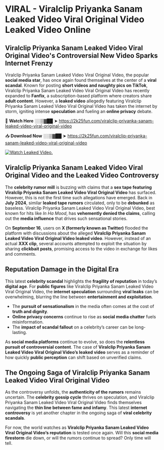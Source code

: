 # VIRAL - Viralclip Priyanka Sanam Leaked Video Viral Original Video Leaked Video Online

## **Viralclip Priyanka Sanam Leaked Video Viral Original Video's Controversial New Video Sparks Internet Frenzy**  

Viralclip Priyanka Sanam Leaked Video Viral Original Video, the popular **social media star**, has once again found themselves at the center of a **viral scandal**. Known for posting **short videos and naughty pics on TikTok**, Viralclip Priyanka Sanam Leaked Video Viral Original Video has recently expanded to **Fanfix**, a subscription-based platform where creators share **adult content**. However, a **leaked video** allegedly featuring Viralclip Priyanka Sanam Leaked Video Viral Original Video has taken the internet by storm, igniting intense **speculation** and fueling an **online privacy** debate.  

🔴 **Watch Here** ░░▒▓██ ➤ https://2k25fun.com/viralclip-priyanka-sanam-leaked-video-viral-original-video  

📥 **Download Now** ░░▒▓██ ➤ https://2k25fun.com/viralclip-priyanka-sanam-leaked-video-viral-original-video  

[![Watch Leaked Video.](https://miro.medium.com/v2/resize:fit:828/format:webp/1*cilzJN44JGOrTw9NJCrNHA.gif "Watch Leaked Video")](https://2k25fun.com/viralclip-priyanka-sanam-leaked-video-viral-original-video)

## **Viralclip Priyanka Sanam Leaked Video Viral Original Video and the Leaked Video Controversy**  

The **celebrity rumor mill** is buzzing with claims that a **sex tape featuring Viralclip Priyanka Sanam Leaked Video Viral Original Video** has surfaced. However, this is not the first time such allegations have emerged. Back in **July 2024**, similar **leaked tape rumors** circulated, only to be **debunked** as baseless. Viralclip Priyanka Sanam Leaked Video Viral Original Video, best known for hits like *In Ha Mood*, has **vehemently denied the claims**, calling out the **media influence** that drives such sensational stories.  

On **September 16**, users on **X (formerly known as Twitter)** flooded the platform with discussions about the alleged **Viralclip Priyanka Sanam Leaked Video Viral Original Video leaked video**. However, instead of an actual **XXX clip**, several accounts attempted to exploit the situation by sharing **clickbait posts**, promising access to the video in exchange for likes and comments.  

## **Reputation Damage in the Digital Era**  

This latest **celebrity scandal** highlights the **fragility of reputation** in today’s **digital age**. For **public figures** like Viralclip Priyanka Sanam Leaked Video Viral Original Video, the **internet speculation** surrounding **viral leaks** can be overwhelming, blurring the line between **entertainment and exploitation**.  

- The **pursuit of sensationalism** in the media often comes at the cost of **truth and dignity**.  
- **Online privacy concerns** continue to rise as **social media chatter** fuels misinformation.  
- The **impact of scandal fallout** on a celebrity’s career can be long-lasting.  

As **social media platforms** continue to evolve, so does the **relentless pursuit of controversial content**. The case of **Viralclip Priyanka Sanam Leaked Video Viral Original Video’s leaked video** serves as a reminder of how quickly **public perception** can shift based on unverified claims.  

## **The Ongoing Saga of Viralclip Priyanka Sanam Leaked Video Viral Original Video**  

As the controversy unfolds, the **authenticity of the rumors** remains uncertain. The **celebrity gossip cycle** thrives on speculation, and Viralclip Priyanka Sanam Leaked Video Viral Original Video finds themselves navigating the **thin line between fame and infamy**. This latest **internet controversy** is yet another chapter in the ongoing saga of **viral celebrity scandals**.  

For now, the world watches as **Viralclip Priyanka Sanam Leaked Video Viral Original Video’s reputation** is tested once again. Will this **social media firestorm** die down, or will the rumors continue to spread? Only time will tell.
